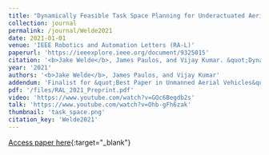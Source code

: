 ```yaml
---
title: "Dynamically Feasible Task Space Planning for Underactuated Aerial Manipulators"
collection: journal
permalink: /journal/Welde2021
date: 2021-01-01
venue: 'IEEE Robotics and Automation Letters (RA-L)'
paperurl: 'https://ieeexplore.ieee.org/document/9325015'
citation: '<b>Jake Welde</b>, James Paulos, and Vijay Kumar. &quot;Dynamically Feasible Task Space Planning for Underactuated Aerial Manipulators.&quot; IEEE Robotics and Automation Letters (RA-L), 2021.'
year: '2021'
authors: '<b>Jake Welde</b>, James Paulos, and Vijay Kumar'
addendum: 'Finalist for &quot;Best Paper in Unmanned Aerial Vehicles&quot; at ICRA 2021.'
pdf: '/files/RAL_2021_Preprint.pdf'
video: 'https://www.youtube.com/watch?v=GOc6Begdb2s'
talk: 'https://www.youtube.com/watch?v=Ohb-gFh6zak'
thumbnail: 'task_space.png'
citation_key: 'Welde2021'
---
```

[Access paper here](https://ieeexplore.ieee.org/document/9325015){:target="_blank"}
